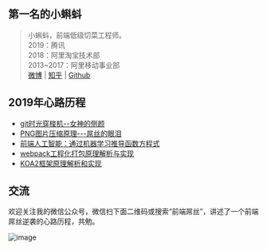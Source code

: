 ## 第一名的小蝌蚪

> 小蝌蚪，前端低级切菜工程师。   <br/>
> 2019：腾讯<br/>
> 2018：阿里淘宝技术部<br/>
> 2013~2017：阿里移动事业部<br/>
> [微博](https://www.weibo.com/airuikun/) | [知乎](https://www.zhihu.com/people/ai-rui-kun-95/) | [Github](https://github.com/airuikun)

## 2019年心路历程
- [git时光穿梭机--女神的侧颜](https://github.com/airuikun/blog/issues/5)
- [PNG图片压缩原理---屌丝的眼泪](https://github.com/airuikun/blog/issues/1)
- [前端人工智能：通过机器学习推导函数方程式](https://github.com/airuikun/blog/issues/3)
- [webpack工程化打包原理解析与实现](https://github.com/airuikun/blog/issues/4)
- [KOA2框架原理解析和实现](https://github.com/airuikun/blog/issues/2)


## 交流

欢迎关注我的微信公众号，微信扫下面二维码或搜索“前端屌丝”，讲述了一个前端屌丝逆袭的心路历程，共勉。

![image](https://github.com/airuikun/blog/raw/master/images/weekly/diaosierweima.jpg)
